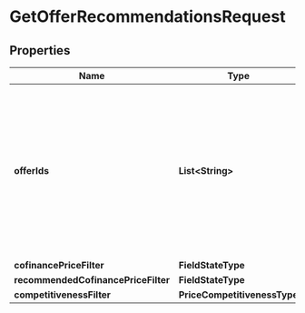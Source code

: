 

# GetOfferRecommendationsRequest


## Properties

| Name | Type | Description | Notes |
|------------ | ------------- | ------------- | -------------|
|**offerIds** | **List&lt;String&gt;** | Идентификаторы товаров, информация о которых нужна. ⚠️ Не используйте это поле одновременно с остальными фильтрами. Если вы хотите воспользоваться фильтрами, оставьте поле пустым. |  [optional] |
|**cofinancePriceFilter** | **FieldStateType** |  |  [optional] |
|**recommendedCofinancePriceFilter** | **FieldStateType** |  |  [optional] |
|**competitivenessFilter** | **PriceCompetitivenessType** |  |  [optional] |



